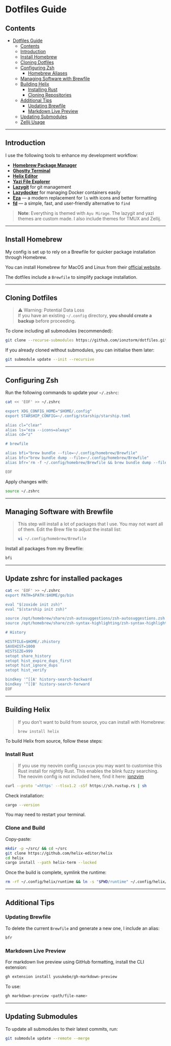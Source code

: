 # Dotfiles Guide

## Contents

<!--toc:start-->

- [Dotfiles Guide](#dotfiles-guide)
  - [Contents](#contents)
  - [Introduction](#introduction)
  - [Install Homebrew](#install-homebrew)
  - [Cloning Dotfiles](#cloning-dotfiles)
  - [Configuring Zsh](#configuring-zsh)
    - [Homebrew Aliases](#homebrew-aliases)
  - [Managing Software with Brewfile](#managing-software-with-brewfile)
  - [Building Helix](#building-helix)
    - [Installing Rust](#installing-rust)
    - [Cloning Repositories](#cloning-repositories)
  - [Additional Tips](#additional-tips)
    - [Updating Brewfile](#updating-brewfile)
    - [Markdown Live Preview](#markdown-live-preview)
  - [Updating Submodules](#updating-submodules)
  - [Zellij Usage](#zellij-usage)
  <!--toc:end-->

---

## Introduction

I use the following tools to enhance my development workflow:

- **[Homebrew Package Manager](https://brew.sh/)**
- **[Ghostty Terminal](https://github.com/ghostty/ghostty)**
- **[Helix Editor](https://github.com/helix-editor/helix)**
- **[Yazi File Explorer](https://github.com/sxyazi/yazi)**
- **[Lazygit](https://github.com/jesseduffield/lazygit)** for git management
- **[Lazydocker](https://github.com/jesseduffield/lazydocker)** for managing Docker containers easily
- **[Eza](https://the.exa.website/)** — a modern replacement for `ls` with icons and better formatting
- **[fd](https://github.com/sharkdp/fd)** — a simple, fast, and user-friendly alternative to `find`

> **Note**: Everything is themed with `Ayu Mirage`. The lazygit and yazi themes are custom made. I also include themes for TMUX and Zellij.

---

## Install Homebrew

My config is set up to rely on a Brewfile for quicker package installation through Homebrew.

You can install Homebrew for MacOS and Linux from their [official website](https://brew.sh/).

The dotfiles include a `Brewfile` to simplify package installation.

---

## Cloning Dotfiles

> ⚠️ Warning: Potential Data Loss  
> If you have an existing `~/.config` directory, **you should create a backup** before proceeding.

To clone including all submodules (recommended):

```bash
git clone --recurse-submodules https://github.com/ionztorm/dotfiles.git ~/.config
```

If you already cloned without submodules, you can initialise them later:

```bash
git submodule update --init --recursive
```

---

## Configuring Zsh

Run the following commands to update your `~/.zshrc`:

```bash
cat << 'EOF' >> ~/.zshrc

export XDG_CONFIG_HOME="$HOME/.config"
export STARSHIP_CONFIG=~/.config/starship/starship.toml

alias cl="clear"
alias ls="eza --icons=always"
alias cd="z"

# brewfile

alias bfi="brew bundle --file=~/.config/homebrew/Brewfile"
alias bfc="brew bundle dump --file=~/.config/homebrew/Brewfile"
alias bfr='rm -f ~/.config/homebrew/Brewfile && brew bundle dump --file=~/.config/homebrew/Brewfile'

EOF
```

Apply changes with:

```bash
source ~/.zshrc
```

---

## Managing Software with Brewfile

> This step will install a lot of packages that I use. You may not want all of them. Edit the Brew file to adjust the install list:
>
> ```bash
> vi ~/.config/homebrew/Brewfile
> ```

Install all packages from my Brewfile:

```bash
bfi
```

---

## Update zshrc for installed packages

```bash
cat << 'EOF' >> ~/.zshrc
export PATH=$PATH:$HOME/go/bin

eval "$(zoxide init zsh)"
eval "$(starship init zsh)"

source /opt/homebrew/share/zsh-autosuggestions/zsh-autosuggestions.zsh
source /opt/homebrew/share/zsh-syntax-highlighting/zsh-syntax-highlighting.zsh

# History

HISTFILE=$HOME/.zhistory
SAVEHIST=1000
HISTSIZE=999
setopt share_history
setopt hist_expire_dups_first
setopt hist_ignore_dups
setopt hist_verify

bindkey '^[[A' history-search-backward
bindkey '^[[B' history-search-forward
EOF
```

---

## Building Helix

> If you don't want to build from source, you can install with Homebrew:
>
> ```bash
> brew install helix
> ```

To build Helix from source, follow these steps:

### Install Rust

> If you use my neovim config `ionzvim` you may want to customise this Rust install for nightly Rust. This enables the blink fuzzy searching. The neovim config is not included here, find it here: [ionzvim](https://github.com/leonlonsdale/ionzvim)

```bash
curl --proto '=https' --tlsv1.2 -sSf https://sh.rustup.rs | sh
```

Check installation:

```bash
cargo --version
```

You may need to restart your terminal.

### Clone and Build

Copy-paste:

```bash
mkdir -p ~/src/ && cd ~/src
git clone https://github.com/helix-editor/helix
cd helix
cargo install --path helix-term --locked
```

Once the build is complete, symlink the runtime:

```bash
rm -rf ~/.config/helix/runtime && ln -s "$PWD/runtime" ~/.config/helix/runtime
```

---

## Additional Tips

### Updating Brewfile

To delete the current `Brewfile` and generate a new one, I include an alias:

```bash
bfr
```

### Markdown Live Preview

For markdown live preview using GitHub formatting, install the CLI extension:

```bash
gh extension install yusukebe/gh-markdown-preview
```

To use:

```bash
gh markdown-preview <path/file-name>
```

---

## Updating Submodules

To update all submodules to their latest commits, run:

```bash
git submodule update --remote --merge
```
